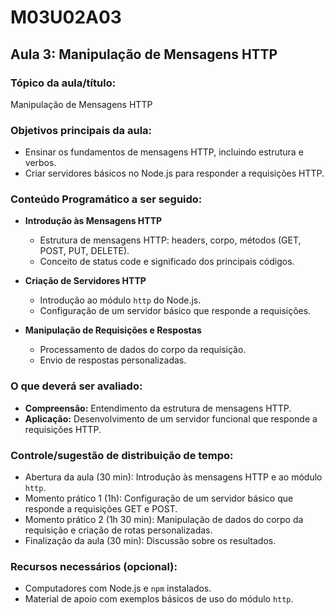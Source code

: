 # **M03U02A03**

## **Aula 3: Manipulação de Mensagens HTTP**

### **Tópico da aula/título:**

Manipulação de Mensagens HTTP

### **Objetivos principais da aula:**

- Ensinar os fundamentos de mensagens HTTP, incluindo estrutura e verbos.  
- Criar servidores básicos no Node.js para responder a requisições HTTP.  

### **Conteúdo Programático a ser seguido:**

- **Introdução às Mensagens HTTP**  
  - Estrutura de mensagens HTTP: headers, corpo, métodos (GET, POST, PUT, DELETE).  
  - Conceito de status code e significado dos principais códigos.  

- **Criação de Servidores HTTP**  
  - Introdução ao módulo `http` do Node.js.  
  - Configuração de um servidor básico que responde a requisições.  

- **Manipulação de Requisições e Respostas**  
  - Processamento de dados do corpo da requisição.  
  - Envio de respostas personalizadas.  

### **O que deverá ser avaliado:**

- **Compreensão:** Entendimento da estrutura de mensagens HTTP.  
- **Aplicação:** Desenvolvimento de um servidor funcional que responde a requisições HTTP.  

### **Controle/sugestão de distribuição de tempo:**

- Abertura da aula (30 min): Introdução às mensagens HTTP e ao módulo `http`.  
- Momento prático 1 (1h): Configuração de um servidor básico que responde a requisições GET e POST.  
- Momento prático 2 (1h 30 min): Manipulação de dados do corpo da requisição e criação de rotas personalizadas.  
- Finalização da aula (30 min): Discussão sobre os resultados.  

### **Recursos necessários (opcional):**

- Computadores com Node.js e `npm` instalados.  
- Material de apoio com exemplos básicos de uso do módulo `http`.  
